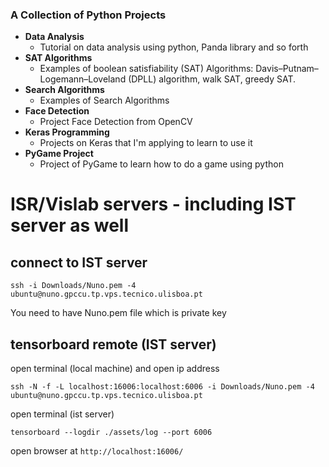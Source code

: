 ###  A Collection of Python Projects 

- **Data Analysis**
  - Tutorial on data analysis using python, Panda library and so forth
- **SAT Algorithms**
  - Examples of boolean satisfiability (SAT) Algorithms: Davis–Putnam–Logemann–Loveland (DPLL) algorithm, walk SAT, greedy SAT.
- **Search Algorithms**
  - Examples of Search Algorithms
- **Face Detection**
  - Project Face Detection from OpenCV
- **Keras Programming**
  - Projects on Keras that I'm applying to learn to use it
- **PyGame Project**
  - Project of PyGame to learn how to do a game using python


# ISR/Vislab servers - including IST server as well
## connect to IST server
```
ssh -i Downloads/Nuno.pem -4 ubuntu@nuno.gpccu.tp.vps.tecnico.ulisboa.pt
```
You need to have Nuno.pem file which is private key

## tensorboard remote (IST server)
open terminal (local machine) and open ip address
```
ssh -N -f -L localhost:16006:localhost:6006 -i Downloads/Nuno.pem -4 ubuntu@nuno.gpccu.tp.vps.tecnico.ulisboa.pt
```
open terminal (ist server)
```
tensorboard --logdir ./assets/log --port 6006
```
open browser at  ```http://localhost:16006/```
